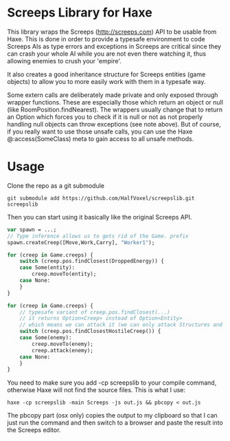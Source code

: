 Screeps Library for Haxe
========================

This library wraps the Screeps (http://screeps.com) API to be usable from Haxe.
This is done in order to provide a typesafe environment to code Screeps AIs as
type errors and exceptions in Screeps are critical since they can crash your whole AI while you are
not even there watching it, thus allowing enemies to crush your 'empire'.

It also creates a good inheritance structure for Screeps entities (game objects) to allow
you to more easily work with them in a typesafe way.

Some extern calls are deliberately made private and only exposed through wrapper functions.
These are especially those which return an object or null (like RoomPosition.findNearest). The wrappers
usually change that to return an Option which forces you to check if it is null or not as not
properly handling null objects can throw exceptions (see note above).
But of course, if you really want to use those unsafe calls, you can use the Haxe @:access(SomeClass) meta to
gain access to all unsafe methods.

Usage
=====

Clone the repo as a git submodule

```Shell
git submodule add https://github.com/HalfVoxel/screepslib.git screepslib
```

Then you can start using it basically like the original Screeps API.

```Haxe
var spawn = ...;
// Type inference allows us to gets rid of the Game. prefix
spawn.createCreep([Move,Work,Carry], "Worker1");
```

```Haxe
for (creep in Game.creeps) {
	switch (creep.pos.findClosest(DroppedEnergy)) {
	case Some(entity):
		creep.moveTo(entity);
	case None:
	}
}
```

```Haxe
for (creep in Game.creeps) {
	// typesafe variant of creep.pos.findClosest(...)
	// it returns Option<Creep> instead of Option<Entity>
	// which means we can attack it (we can only attack Structures and Creeps)
	switch (creep.pos.findClosestHostileCreep()) {
	case Some(enemy):
		creep.moveTo(enemy);
		creep.attack(enemy);
	case None:
	}
}
```

You need to make sure you add -cp screepslib to your compile command, otherwise
Haxe will not find the source files.
This is what I use:
```Shell
haxe -cp screepslib -main Screeps -js out.js && pbcopy < out.js
```
The pbcopy part (osx only) copies the output to my clipboard so that
I can just run the command and then switch to a browser and paste the result into the Screeps editor.
